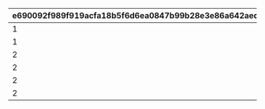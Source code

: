 |e690092f989f919acfa18b5f6d6ea0847b99b28e3e86a642aed6a1b3a92c05b9|c11b999c1b8ff16bc8f10ca285dad84061f7389e753080b1611afd4aaafefd0c|cb0038f839f86c98129c7fad90bdd91501d777ecf90f6c858561001f428a16a7|07ab31e38519fbdcc299d8606e59c826b237a3d1fb4c2b858abaa4f098d75cab|539d5b70785eee65beb7df3892b2d2cd14d790bc3c6ee9dcdc7f4f4689206c26|27511c1c2e113d8f7b51443b05bcadf83f29fe0ddf45455f3bb11fe852c35234|1415c1e31019a83643954e53fbd21ab80fb7795f91fad691fced73fa203d8487|b2a32560ddb85ffadab6e017302eb8627dfac920f643cce9be9036f36eade874|4b3f9469531cd2bd99af87f87dabb0d3b08632aafd0112974f006a6c0f0f9b28|3a449ecc24d9576448912d464d12d09761374f84b677affbe82e54d207de23b6|8ab16a0492427fdd203a12bddbc5935a8a99cf19261e4ed61bfd44476bde5064|d91073aa9d447fa2821e49dce138e1a151486154692c58a3d1c288c501941984|
| --- | --- | --- | --- | --- | --- | --- | --- | --- | --- | --- | --- |
|1|1|2023/09/15 14:59:59|bgm_MC043|bgm_MC043|2023/06/30 12:00:00|100|16|2023/09/22 14:59:59|96001|10010001|8|
|1|2|2023/12/15 14:59:59|bgm_MC043|bgm_MC043|2023/09/15 15:00:00|100|16|2023/12/22 14:59:59|96002|10020001|8|
|2|3|2024/03/15 14:59:59|bgm_MC103|bgm_MC103|2023/12/15 15:00:00|100|16|2024/03/22 14:59:59|96003|10030001|8|
|2|4|2024/06/15 14:59:59|bgm_MC103|bgm_MC103|2024/03/15 15:00:00|100|16|2024/06/22 14:59:59|96004|10040363|8|
|2|5|2024/09/15 14:59:59|bgm_MC103|bgm_MC103|2024/06/15 15:00:00|500|16|2024/09/22 14:59:59|96005|10050001|10|
|2|6|2024/12/15 14:59:59|bgm_MC103|bgm_MC103|2024/09/15 15:00:00|500|16|2024/12/22 14:59:59|96006|10060001|10|